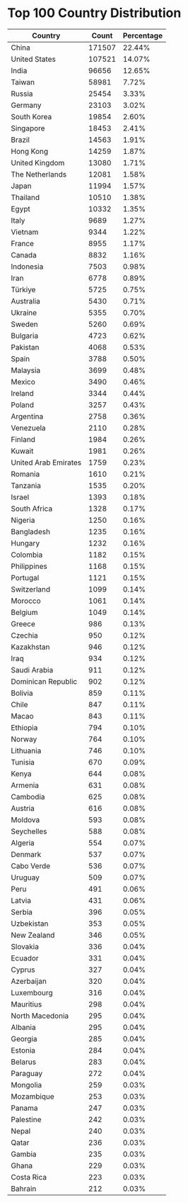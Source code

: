 # Top 100 Country Distribution
| Country | Count | Percentage |
|----|----|----|
| China | 171507 | 22.44% |
| United States | 107521 | 14.07% |
| India | 96656 | 12.65% |
| Taiwan | 58981 | 7.72% |
| Russia | 25454 | 3.33% |
| Germany | 23103 | 3.02% |
| South Korea | 19854 | 2.60% |
| Singapore | 18453 | 2.41% |
| Brazil | 14563 | 1.91% |
| Hong Kong | 14259 | 1.87% |
| United Kingdom | 13080 | 1.71% |
| The Netherlands | 12081 | 1.58% |
| Japan | 11994 | 1.57% |
| Thailand | 10510 | 1.38% |
| Egypt | 10332 | 1.35% |
| Italy | 9689 | 1.27% |
| Vietnam | 9344 | 1.22% |
| France | 8955 | 1.17% |
| Canada | 8832 | 1.16% |
| Indonesia | 7503 | 0.98% |
| Iran | 6778 | 0.89% |
| Türkiye | 5725 | 0.75% |
| Australia | 5430 | 0.71% |
| Ukraine | 5355 | 0.70% |
| Sweden | 5260 | 0.69% |
| Bulgaria | 4723 | 0.62% |
| Pakistan | 4068 | 0.53% |
| Spain | 3788 | 0.50% |
| Malaysia | 3699 | 0.48% |
| Mexico | 3490 | 0.46% |
| Ireland | 3344 | 0.44% |
| Poland | 3257 | 0.43% |
| Argentina | 2758 | 0.36% |
| Venezuela | 2110 | 0.28% |
| Finland | 1984 | 0.26% |
| Kuwait | 1981 | 0.26% |
| United Arab Emirates | 1759 | 0.23% |
| Romania | 1610 | 0.21% |
| Tanzania | 1535 | 0.20% |
| Israel | 1393 | 0.18% |
| South Africa | 1328 | 0.17% |
| Nigeria | 1250 | 0.16% |
| Bangladesh | 1235 | 0.16% |
| Hungary | 1232 | 0.16% |
| Colombia | 1182 | 0.15% |
| Philippines | 1168 | 0.15% |
| Portugal | 1121 | 0.15% |
| Switzerland | 1099 | 0.14% |
| Morocco | 1061 | 0.14% |
| Belgium | 1049 | 0.14% |
| Greece | 986 | 0.13% |
| Czechia | 950 | 0.12% |
| Kazakhstan | 946 | 0.12% |
| Iraq | 934 | 0.12% |
| Saudi Arabia | 911 | 0.12% |
| Dominican Republic | 902 | 0.12% |
| Bolivia | 859 | 0.11% |
| Chile | 847 | 0.11% |
| Macao | 843 | 0.11% |
| Ethiopia | 794 | 0.10% |
| Norway | 764 | 0.10% |
| Lithuania | 746 | 0.10% |
| Tunisia | 670 | 0.09% |
| Kenya | 644 | 0.08% |
| Armenia | 631 | 0.08% |
| Cambodia | 625 | 0.08% |
| Austria | 616 | 0.08% |
| Moldova | 593 | 0.08% |
| Seychelles | 588 | 0.08% |
| Algeria | 554 | 0.07% |
| Denmark | 537 | 0.07% |
| Cabo Verde | 536 | 0.07% |
| Uruguay | 509 | 0.07% |
| Peru | 491 | 0.06% |
| Latvia | 431 | 0.06% |
| Serbia | 396 | 0.05% |
| Uzbekistan | 353 | 0.05% |
| New Zealand | 346 | 0.05% |
| Slovakia | 336 | 0.04% |
| Ecuador | 331 | 0.04% |
| Cyprus | 327 | 0.04% |
| Azerbaijan | 320 | 0.04% |
| Luxembourg | 316 | 0.04% |
| Mauritius | 298 | 0.04% |
| North Macedonia | 295 | 0.04% |
| Albania | 295 | 0.04% |
| Georgia | 285 | 0.04% |
| Estonia | 284 | 0.04% |
| Belarus | 283 | 0.04% |
| Paraguay | 272 | 0.04% |
| Mongolia | 259 | 0.03% |
| Mozambique | 253 | 0.03% |
| Panama | 247 | 0.03% |
| Palestine | 242 | 0.03% |
| Nepal | 240 | 0.03% |
| Qatar | 236 | 0.03% |
| Gambia | 235 | 0.03% |
| Ghana | 229 | 0.03% |
| Costa Rica | 223 | 0.03% |
| Bahrain | 212 | 0.03% |
